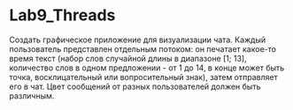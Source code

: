 # Lab9_Threads
Создать графическое приложение для визуализации чата. Каждый пользователь представлен отдельным потоком: он печатает какое-то время текст (набор слов случайной длины в диапазоне [1; 13], количество слов в одном предложении - от 1 до 14, в конце может быть точка, восклицательный или вопросительный знак), затем отправляет его в чат. Цвет сообщений от разных пользователей должен быть различным.
